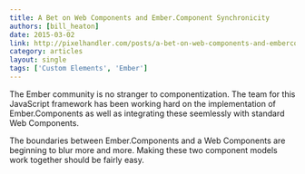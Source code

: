 ```yaml
---
title: A Bet on Web Components and Ember.Component Synchronicity
authors: [bill_heaton]
date: 2015-03-02
link: http://pixelhandler.com/posts/a-bet-on-web-components-and-embercomponent-synchronicity
category: articles
layout: single
tags: ['Custom Elements', 'Ember']
---
```


The Ember community is no stranger to componentization. The team for this JavaScript framework has 
been working hard on the implementation of Ember.Components as well as integrating these seemlessly 
with standard Web Components.

The boundaries between Ember.Components and a Web Components are beginning to blur more and more. 
Making these two component models work together should be fairly easy. 

<!-- Excerpt -->
